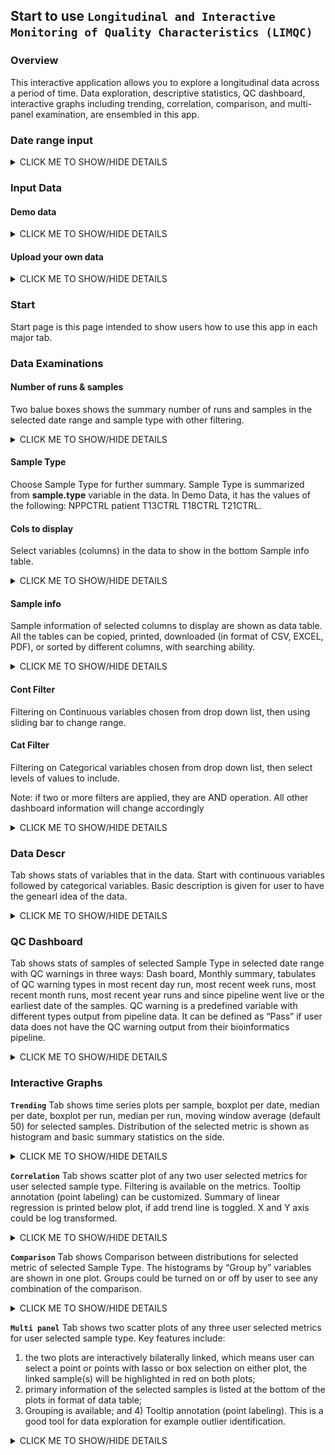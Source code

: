 ## Start to use `Longitudinal and Interactive Monitoring of Quality Characteristics (LIMQC)`

### **Overview**

This interactive application allows you to explore a longitudinal data across a period of time. Data exploration, descriptive statistics, QC dashboard, interactive graphs including trending, correlation, comparison, and multi-panel examination, are ensembled in this app.

### **Date range input**

<details><summary>CLICK ME TO SHOW/HIDE DETAILS</summary>
<p>
Enter date in format yyy-mm-dd or select from calendar. By default, the app will show the earliest date of the loaded data as from date, the current date as to date.<br />

<img src="./www/daterange.PNG" width="150">
</p>
</details>

### **Input Data**
#### **Demo data**
<details><summary>CLICK ME TO SHOW/HIDE DETAILS</summary>
<p>
by default, an example data from a bioinformatics pipeline was compiled and preloaded to the app. This will help you get familar with the functions of this app. <br /> 

<img src="./www/inputdata1.PNG" width="150"> <br />

Here is the screenshot of the example data in tabluate format.<br /> 
  
<details><summary>CLICK ME TO SHOW/HIDE DETAILS</summary>
<p>
<img src="./www/DemoData.PNG" style="border: 1px solid black" />
</p>
</details>

Description of each metric element of the Demo Data is as following.  <br />

<details><summary>CLICK ME TO SHOW/HIDE DETAILS</summary>
<p>

pdate: processing date in date format, eg. 2019-01-11 in demo data; <br /> 

run.ID: name of each run, eg. “HMLJYBCX2”; <br /> 

sample.ID: name of sample, eg. “19-S3962-A-03-00”; <br /> 

sample.type: Sample type, eg. “patient”, “NPPCTRL”, “T13CTRL”, “T18CTRL”, or “T21CTRL”; <br /> 

sample.QC: QC status of each sample, eg. “Pass”, “FFlt4 warning”, or “GC Bias warning”; <br /> 

age: age of the tested subject, eg. 35; <br /> 

bmi: BMI of the tested subject, eg. 27.35; <br /> 

total.raw.cvg.Million: total raw read counts in million from sequencing,eg. 23.626290; <br /> 

max.min.GCCovg.ratio: a GC bias metrics from pipeline, eg. 1.101622; <br /> 

YXratio: ChrY and ChrX ratio, an algorithm derived bioinformatics metric used to classify fetus gender, eg. 0.103089871; <br /> 

case.fraction: fetal fraction, an algorithm derived bioinformatics metric used to determine percentage of fetus dna in material plasma, eg. 15.5333999; <br /> 

T13.zscore: Chr13 Zscore, an algorithm derived bioinformatics metric used to call Trisomy 13, eg. -0.37729020; <br /> 

T18.zscore: Chr18 Zscore, an algorithm derived bioinformatics metric used to call Trisomy 18, eg. 0.735875840; <br /> 

T21.zscore: Chr21 Zscore, an algorithm derived bioinformatics metric used to call Trisomy 21, eg. 0.16947570; <br /> 

T13.call: Trisomy 13 calling, eg. “Neg” or “Pos”; <br /> 

T18.call: Trisomy 18 calling, eg. “Neg” or “Pos”; <br /> 

T21.call: Trisomy 21 calling, eg. “Neg” or “Pos”; <br /> 

Final.Conc..ng.ul.: Final DNA concentration in ng.ul unit, eg. 8.06; <br /> 

Version: DNA preparation methods, simplified as v1 and v2. <br />  
</p>
</details>
</p>
</details>

#### **Upload your own data** 

<details><summary>CLICK ME TO SHOW/HIDE DETAILS</summary>
<p>
You may upload your own data by toggling on the radio button  "Upload your own data". <br /> 

Click on browse, which will open up your file directory. The app will accept csv format. Once the uploading is complete, all the data summary and visulization QC plots will be updated based on the uploaded data. If you need to switch back to the Demo data, just toggle on the radio button "Demo Data". <br /> 

<img src="./www/inputdata2.PNG" width="600"> <br /> 

This app requires the following format for your uploaded data. <br /> 


1. Data is in csv format, rows are samples, columns are metric elements. <br /> 

2. your data has to have the following five variables with exact the same names: <br /> 
  + __pdate__ : processing date in date format; <br /> 
  + __run.ID__: name of each run; <br /> 
  + __sample.ID__: name of sample; <br /> 
  + __sample.type__: Sample type (could be clinical patient, lab control, or other controls) <br /> 
  + __sample.QC__: QC status of each sample "Pass" or "Fail" or other warnings; <br /> 
  
  
3. Other variables including eg. grouping, other metrics. 
</p>
</details>

### **Start**

Start page is this page intended to show users how to use this app in each major tab.

### **Data Examinations**

#### **Number of runs & samples**

Two balue boxes shows the summary number of runs and samples in the selected date range and sample type with other filtering.  <br />
<details><summary>CLICK ME TO SHOW/HIDE DETAILS</summary>
<p>

<img src="./www/valueboxes.PNG" width="300">

</p>
</details>

#### **Sample Type**

Choose Sample Type for further summary. Sample Type is summarized from **sample.type** variable in the data. In Demo Data, it has the values of the following: NPPCTRL patient T13CTRL T18CTRL T21CTRL.  <br />

#### **Cols to display**

Select variables (columns) in the data to show in the bottom Sample info table.  <br />

<details><summary>CLICK ME TO SHOW/HIDE DETAILS</summary>
<p>

Click on the arrow to the right to pull down the menu, you may select all, or deselect all, or check desired single variables one by one manually.  <br />

<img src="./www/SampleType.PNG" width="200">
<img src="./www/col2display.PNG" width="200">
</p>
</details>

#### **Sample info**

Sample information of selected columns to display are shown as data table. All the tables can be copied, printed, downloaded (in format of CSV, EXCEL, PDF), or sorted by different columns, with searching ability.   <br />

<details><summary>CLICK ME TO SHOW/HIDE DETAILS</summary>
<p>

<img src="./www/sampleinfo.PNG" width="800">

</p>
</details>

#### **Cont Filter**

Filtering on Continuous variables chosen from drop down list, then using sliding bar to change range.   <br />

#### **Cat Filter**

Filtering on Categorical variables chosen from drop down list, then select levels of values to include. 

Note: if two or more filters are applied, they are AND operation. All other dashboard information will change accordingly <br />

<details><summary>CLICK ME TO SHOW/HIDE DETAILS</summary>
<p>

<img src="./www/CatFilter.PNG" width="300">
<img src="./www/ContFilter.PNG" width="300">
</p>
</details>

### **Data Descr**

Tab shows stats of variables that in the data. Start with continuous variables followed by categorical variables. Basic description is given for user to have the genearl idea of the data.

<details><summary>CLICK ME TO SHOW/HIDE DETAILS</summary>
<p>

<img src="./www/DescCont.PNG" width="300">
<img src="./www/DescCat.PNG" width="300">

</p>
</details>

### **QC Dashboard**

Tab shows stats of samples of selected Sample Type in selected date range with QC warnings in three ways: Dash board, Monthly summary, tabulates of QC warning types in most recent day run, most recent week runs, most recent month runs, most recent year runs and since pipeline went live or the earliest date of the samples. QC warning is a predefined variable with different types output from pipeline data. It can be defined as “Pass” if user data does not have the QC warning output from their bioinformatics pipeline. 

<details><summary>CLICK ME TO SHOW/HIDE DETAILS</summary>
<p>

<img src="./www/QCdashboard.PNG" style="border: 1px solid black" />

</p>
</details>

### **Interactive Graphs**

**`Trending`** Tab shows time series plots per sample, boxplot per date, median per date, boxplot per run, median per run, moving window average (default 50) for selected samples.  Distribution of the selected metric is shown as histogram and basic summary statistics on the side.

<details><summary>CLICK ME TO SHOW/HIDE DETAILS</summary>
<p>

Example1. Per Sample trending scatter plot of T13.Zscore, each dot is a sample from patient sample with filtering on T13.Zscore between -0.2 and 10.  <br />

<img src="./www/trendingpersample.PNG" style="border: 1px solid black"  width="800" /> <br />

Example2. Per Date trending box plot of T13.Zscore, each boxplot is summarized from patient sample with filtering on T13.Zscore between -0.2 and 10 for each process date. Note that if multiple runs are processed on one date, the summary is on all the samples processed on that date.  <br />

<img src="./www/trendingperdate.PNG" style="border: 1px solid black"  width="800" /> <br />

Example3. Median Per Date trending plot of T13.Zscore, each dot is a median of the value of patient samples with filtering on T13.Zscore between -0.2 and 10 for each process date.  <br />

<img src="./www/trendingdateMedian.PNG" style="border: 1px solid black"  width="800" /> <br />

Example4. Per Run trending box plot of T13.Zscore, each boxplot is a run summarized from patient samples with filtering on T13 calling negative, and total.raw.cvg.Million between 5 and 41.  Note that: the order is still in time order. Only summary is on run level not date level. <br />

<img src="./www/trendingperrun.PNG" style="border: 1px solid black"  width="800" /> <br />

Example5. Median Per Run trending plot of T13.Zscore, each dot is a median of a run summarized from patient samples with filtering on T13 calling negative, and total.raw.cvg.Million between 5 and 41. Note that: the order is still in time order. Only summary is on run level not date level.  <br />

<img src="./www/trendingMedian.PNG" style="border: 1px solid black"  width="800" /> <br />

Example6. Moving window trending plot of Final.Conc..ng.ul, each boxplot is a run summarized from patient sample with filtering on QC pass.  <br />

<img src="./www/trendingMW.PNG" style="border: 1px solid black"  width="800" /> <br />
</p>
</details>

**`Correlation`** Tab shows scatter plot of any two user selected metrics for user selected sample type. Filtering is available on the metrics. Tooltip annotation (point labeling) can be customized.  Summary of linear regression is printed below plot, if add trend line is toggled. X and Y axis could be log transformed.  

<details><summary>CLICK ME TO SHOW/HIDE DETAILS</summary>
<p>

Example. Scatter plot of YX ratio vs case.fraction from patient sample with filtering on YXratio between 0.0049 and 0.28. Labeled points with pdate, sample.ID and runID so that these information will show up when mouse over each point. Added trend line from linear regression. A simple summary of hypothesis testing correlation is shown in text below the plot. The example shows YXratio is significantly associated with case.fraction for male fetus which is expected. If this relationship is not shown, there must be something not correct. A good tool for both fact checking and new relationship exploration.  <br />


<img src="./www/AppCorrelation.PNG" style="border: 1px solid black"  width="800" />

</p>
</details>


**`Comparison`** Tab shows Comparison between distributions for selected metric of selected Sample Type. The histograms by “Group by” variables are shown in one plot. Groups could be turned on or off by user to see any combination of the comparison. 

<details><summary>CLICK ME TO SHOW/HIDE DETAILS</summary>
<p>

Example. Overlapping histograms are to show the batch effect of the distibution of the metric Final.Conc..ng.ul by preparation version. The Demo Data is simulated to have the difference. <br />


<img src="./www/AppComparison.PNG" style="border: 1px solid black"  width="800" />

</p>
</details>

**`Multi panel`** Tab shows two scatter plots of any three user selected metrics for user selected sample type. Key features include: 
  1) the two plots are interactively bilaterally linked, which means user can select a point or points with lasso or box selection on either plot, the linked sample(s) will be highlighted in red on both plots; 
  2) primary information of the selected samples is listed at the bottom of the plots in format of data table; 
  3) Grouping is available; 
  and 4) Tooltip annotation (point labeling). This is a good tool for data exploration for example outlier identification.  

<details><summary>CLICK ME TO SHOW/HIDE DETAILS</summary>
<p>

Example. The linked two panels are showing 1) total.raw.cvg.Million vs YXraio and 2) case.fraction vs YXratio. One purpose is to check the relationships of three variables at one time. Another purpose is to identify any outlier. Selecting points in one plot, the linked same sample(s) are highlighted in red on both plots. The selected sample info table shows the details of these selectied samples. Samples can be colored by different groups, in this example, by version.  <br />

<img src="./www/Multipanel.PNG" style="border: 1px solid black"  width="800"/>

</p>
</details>
